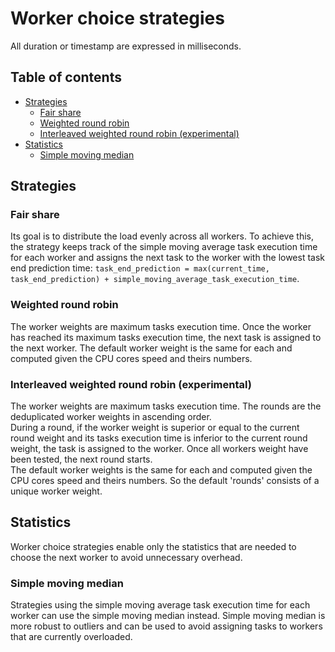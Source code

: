# Worker choice strategies

All duration or timestamp are expressed in milliseconds.

## Table of contents

- [Strategies](#strategies)
  - [Fair share](#fair-share)
  - [Weighted round robin](#weighted-round-robin)
  - [Interleaved weighted round robin (experimental)](#interleaved-weighted-round-robin-experimental)
- [Statistics](#statistics)
  - [Simple moving median](#simple-moving-median)

## Strategies

### Fair share

Its goal is to distribute the load evenly across all workers. To achieve this,
the strategy keeps track of the simple moving average task execution time for
each worker and assigns the next task to the worker with the lowest task end
prediction time:
`task_end_prediction = max(current_time, task_end_prediction) + simple_moving_average_task_execution_time`.

<!-- By default, the strategy uses the simple moving average task execution time for
each worker but it can be configured to use the simple moving average task event
loop utilization (ELU) active time instead. -->

### Weighted round robin

The worker weights are maximum tasks execution time. Once the worker has reached
its maximum tasks execution time, the next task is assigned to the next worker.
The default worker weight is the same for each and computed given the CPU cores
speed and theirs numbers.

### Interleaved weighted round robin (experimental)

The worker weights are maximum tasks execution time. The rounds are the
deduplicated worker weights in ascending order.\
During a round, if the worker weight is superior or equal to the current round
weight and its tasks execution time is inferior to the current round weight, the
task is assigned to the worker. Once all workers weight have been tested, the
next round starts.\
The default worker weights is the same for each and computed given the CPU cores
speed and theirs numbers. So the default 'rounds' consists of a unique worker
weight.

## Statistics

Worker choice strategies enable only the statistics that are needed to choose
the next worker to avoid unnecessary overhead.

### Simple moving median

Strategies using the simple moving average task execution time for each worker
can use the simple moving median instead. Simple moving median is more robust to
outliers and can be used to avoid assigning tasks to workers that are currently
overloaded.
